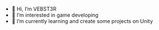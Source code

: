 - 👋 Hi, I’m VEBST3R
- 👀 I’m interested in game developing
- 🌱 I’m currently learning and create some projects on Unity


<!---
VEBST3R/VEBST3R is a ✨ special ✨ repository because its `README.md` (this file) appears on your GitHub profile.
You can click the Preview link to take a look at your changes.
--->
